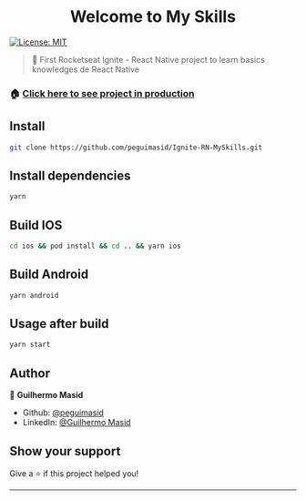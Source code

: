 <h1 align="center">Welcome to My Skills</h1>
<p>
  <a href="#" target="_blank">
    <img alt="License: MIT" src="https://img.shields.io/badge/License-MIT-yellow.svg" />
  </a>
</p>

> 🍳 First Rocketseat Ignite - React Native project to learn basics knowledges de React Native

### 🏠 [Click here to see project in production](https://yelpcamp-nextjs-mongodb.vercel.app/)

## Install

```sh
git clone https://github.com/peguimasid/Ignite-RN-MySkills.git
```

## Install dependencies

```sh
yarn
```

## Build IOS

```sh
cd ios && pod install && cd .. && yarn ios
```

## Build Android

```sh
yarn android
```

## Usage after build

```sh
yarn start
```

## Author

👤 **Guilhermo Masid**

- Github: [@peguimasid](https://github.com/peguimasid)
- LinkedIn: [@Guilhermo Masid](https://www.linkedin.com/in/guilhermo-masid-494677b8/)

## Show your support

Give a ⭐️ if this project helped you!

---
